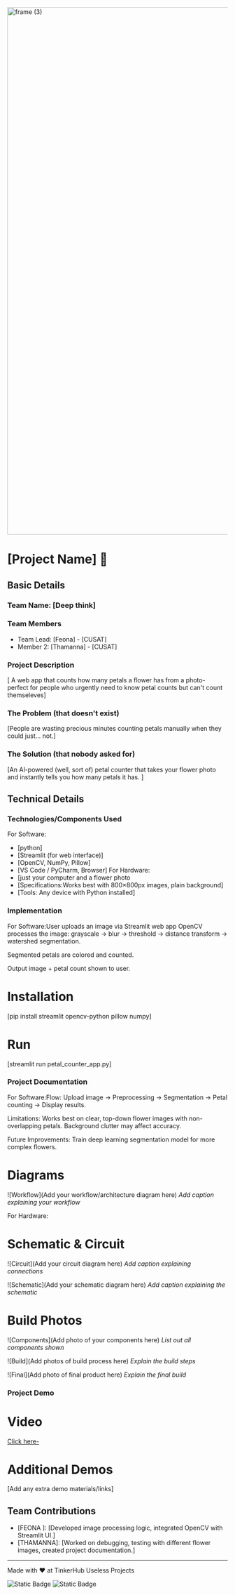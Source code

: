 <img width="3188" height="1202" alt="frame (3)" src="https://github.com/user-attachments/assets/517ad8e9-ad22-457d-9538-a9e62d137cd7" />


# [Project Name] 🎯


## Basic Details
### Team Name: [Deep think]


### Team Members
- Team Lead: [Feona] - [CUSAT]
- Member 2: [Thamanna] - [CUSAT]
  

### Project Description
[ A web app that counts how many petals a flower has from a photo- perfect for people who urgently need to know petal counts but can't count themseleves]

### The Problem (that doesn't exist)
[People are wasting precious minutes counting petals manually when they could just… not.]

### The Solution (that nobody asked for)
[An AI-powered (well, sort of) petal counter that takes your flower photo and instantly tells you how many petals it has.
]

## Technical Details
### Technologies/Components Used
For Software:
- [python]
- [Streamlit (for web interface)]
- [OpenCV, NumPy, Pillow]
- [VS Code / PyCharm, Browser]
For Hardware:
- [just your computer and a flower photo
- [Specifications:Works best with 800×800px images, plain background]
- [Tools: Any device with Python installed]

### Implementation
For Software:User uploads an image via Streamlit web app
OpenCV processes the image: grayscale → blur → threshold → distance transform → watershed segmentation.

Segmented petals are colored and counted.

Output image + petal count shown to user.

# Installation
[pip install streamlit opencv-python pillow numpy]

# Run
[streamlit run petal_counter_app.py]

### Project Documentation
For Software:Flow: Upload image → Preprocessing → Segmentation → Petal counting → Display results.

Limitations: Works best on clear, top-down flower images with non-overlapping petals. Background clutter may affect accuracy.

Future Improvements: Train deep learning segmentation model for more complex flowers.


# Diagrams
![Workflow](Add your workflow/architecture diagram here)
*Add caption explaining your workflow*

For Hardware:

# Schematic & Circuit
![Circuit](Add your circuit diagram here)
*Add caption explaining connections*

![Schematic](Add your schematic diagram here)
*Add caption explaining the schematic*

# Build Photos
![Components](Add photo of your components here)
*List out all components shown*

![Build](Add photos of build process here)
*Explain the build steps*

![Final](Add photo of final product here)
*Explain the final build*

### Project Demo
# Video
[Click here-](https://github.com/FeonaV/useless_project_thama/blob/main/Screen%20Recording%202025-08-09%20163311.mp4)

# Additional Demos
[Add any extra demo materials/links]

## Team Contributions
- [FEONA ]: [Developed image processing logic, integrated OpenCV with Streamlit UI.]
- [THAMANNA]: [Worked on debugging, testing with different flower images, created project documentation.]
  

---
Made with ❤️ at TinkerHub Useless Projects 

![Static Badge](https://img.shields.io/badge/TinkerHub-24?color=%23000000&link=https%3A%2F%2Fwww.tinkerhub.org%2F)
![Static Badge](https://img.shields.io/badge/UselessProjects--25-25?link=https%3A%2F%2Fwww.tinkerhub.org%2Fevents%2FQ2Q1TQKX6Q%2FUseless%2520Projects)



